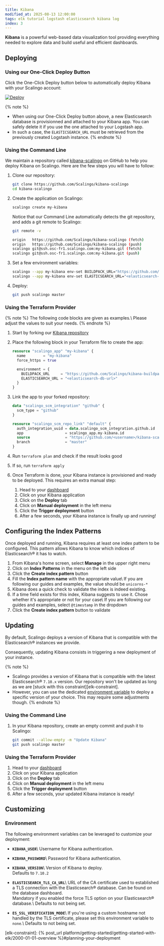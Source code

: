 ```yaml
---
title: Kibana
modified_at: 2025-08-13 12:00:00
tags: elk tutorial logstash elasticsearch kibana log
index: 3
---
```


**Kibana** is a powerful web-based data visualization tool providing everything
needed to explore data and build useful and efficient dashboards.


## Deploying

### Using our One-Click Deploy Button

Click the One-Click Deploy button below to automatically deploy Kibana with
your Scalingo account:

[![Deploy](https://cdn.scalingo.com/deploy/button.svg)][one-click]

{% note %}
- When using our One-Click Deploy button above, a new Elasticsearch database is
  provisionned and attached to your Kibana app. You can safely delete it if you
  use the one attached to your Logstash app.
- In such a case, the `ELASTICSEARCH_URL` must be retrieved from the previously
  created Logstash instance.
{% endnote %}

### Using the Command Line

We maintain a repository called [kibana-scalingo] on GitHub to help you deploy
Kibana on Scalingo. Here are the few steps you will have to follow:

1. Clone our repository:

   ```bash
   git clone https://github.com/Scalingo/kibana-scalingo
   cd kibana-scalingo
   ```

2. Create the application on Scalingo:

   ```bash
   scalingo create my-kibana
   ```

   Notice that our Command Line automatically detects the git repository, and
   adds a git remote to Scalingo:

   ```bash
   git remote -v

   origin   https://github.com/Scalingo/kibana-scalingo (fetch)
   origin   https://github.com/Scalingo/kibana-scalingo (push)
   scalingo git@ssh.osc-fr1.scalingo.com:my-kibana.git (fetch)
   scalingo git@ssh.osc-fr1.scalingo.com:my-kibana.git (push)
   ```

3. Set a few environment variables:

   ```bash
   scalingo --app my-kibana env-set BUILDPACK_URL="https://github.com/Scalingo/kibana-buildpack"
   scalingo --app my-kibana env-set ELASTICSEARCH_URL="<elasticsearch-db-url>"
   ```

4. Deploy:

   ```bash
   git push scalingo master
   ```

### Using the Terraform Provider

{% note %}
The following code blocks are given as examples.\\
Please adjust the values to suit your needs.
{% endnote %}

1. Start by forking our [Kibana repository][kibana-scalingo]

2. Place the following block in your Terraform file to create the app:

   ```terraform
   resource "scalingo_app" "my-kibana" {
     name        = "my-kibana"
     force_https = true

     environment = {
       BUILDPACK_URL     = "https://github.com/Scalingo/kibana-buildpack"
       ELASTICSEARCH_URL = "<elasticsearch-db-url>"
     }
   }
   ```

3. Link the app to your forked repository:

   ```terraform
   data "scalingo_scm_integration" "github" {
     scm_type = "github"
   }

   resource "scalingo_scm_repo_link" "default" {
     auth_integration_uuid = data.scalingo_scm_integration.github.id
     app                   = scalingo_app.my-kibana.id
     source                = "https://github.com/<username>/kibana-scalingo"
     branch                = "master"
   }
   ```

4. Run `terraform plan` and check if the result looks good

5. If so, run `terraform apply`

6. Once Terraform is done, your Kibana instance is provisioned and ready to
   be deployed. This requires an extra manual step:
   1. Head to your [dashboard]
   2. Click on your Kibana application
   3. Click on the **Deploy** tab
   4. Click on **Manual deployment** in the left menu
   5. Click the **Trigger deployment** button
   6. After a few seconds, your Kibana instance is finally up and running!


## Configuring the Index Patterns

Once deployed and running, Kibana requires at least one index pattern to be
configured. This pattern allows Kibana to know which indices of Elasticsearch®
it has to watch.

1. From Kibana's home screen, select **Manage** in the upper right menu
2. Click on **Index Patterns** in the menu on the left side
3. Click the **Create index pattern** button
4. Fill the **Index pattern name** with the appropriate value\\
   If you are following our guides and examples, the value should be
   `unicorns-*`
5. Kibana does a quick check to validate the index is indeed existing.
6. If a time field exists for this index, Kibana suggests to use it. Chose
   whether it's appropriate or not for your case\\
   If you are following our guides and examples, select `@timestamp` in the
   dropdown
7. Click the **Create index pattern** button to validate


## Updating

By default, Scalingo deploys a version of Kibana that is compatible with the
Elasticsearch® instances we provide.

Consequently, updating Kibana consists in triggering a new deployment of your
instance.

{% note %}
- Scalingo provides a version of Kibana that is compatible with the latest
  Elasticsearch® `7.10.x` version. Our repository won't be updated as long as
  we are [stuck with this constraint][elk-constraint].
- However, you can use the dedicated [environment variable](#environment)
  to deploy a specific version of your choice. This may require some
  adjustments though.
{% endnote %}

### Using the Command Line

1. In your Kibana repository, create an empty commit and push it to Scalingo:

   ```bash
   git commit --allow-empty -m "Update Kibana"
   git push scalingo master
   ```

### Using the Terraform Provider

1. Head to your [dashboard]
2. Click on your Kibana application
3. Click on the **Deploy** tab
4. Click on **Manual deployment** in the left menu
5. Click the **Trigger deployment** button
6. After a few seconds, your updated Kibana instance is ready!


## Customizing

### Environment

The following environment variables can be leveraged to customize your
deployment:

- **`KIBANA_USER`**\\
  Username for Kibana authentication.

- **`KIBANA_PASSWORD`**\\
  Password for Kibana authentication.

- **`KIBANA_VERSION`**\\
  Version of Kibana to deploy.\
  Defaults to `7.10.2`

- **`ELASTICSEARCH_TLS_CA_URL`**\\
  URL of the CA certificate used to established a TLS connection with the
  Elasticsearch® database. Can be found on the database dashboard.\
  Mandatory if you enabled the force TLS option on your Elasticsearch®
  database.\\
  Defaults to not being set.

- **`ES_SSL_VERIFICATION_MODE`**\\
  If you're using a custom hostname not handled by the TLS certificate, please
  set this environment variable to `none`.\\
  Defaults to not being set.


[kibana-scalingo]: https://github.com/Scalingo/kibana-scalingo

[dashboard]: https://dashboard.scalingo.com/apps/
[one-click]: https://dashboard.scalingo.com/create/app?source=https://github.com/Scalingo/kibana-scalingo


[elk-constraint]: {% post_url platform/getting-started/getting-started-with-elk/2000-01-01-overview %}#planning-your-deployment
